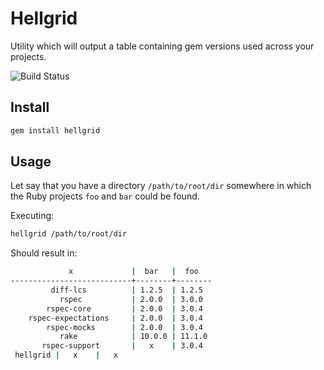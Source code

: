 # Hellgrid

Utility which will output a table containing gem versions used across your projects.

![Build Status](https://circleci.com/gh/dobrinov/hellgrid.svg?style=shield&circle-token=:circle-token)

## Install

```bash
gem install hellgrid
```

## Usage

Let say that you have a directory `/path/to/root/dir` somewhere in which the Ruby projects `foo` and `bar` could be found.

Executing:
```bash
hellgrid /path/to/root/dir
```

Should result in:
```bash
             x             |  bar   |  foo
---------------------------+--------+--------
         diff-lcs          | 1.2.5  | 1.2.5
           rspec           | 2.0.0  | 3.0.0
        rspec-core         | 2.0.0  | 3.0.4
    rspec-expectations     | 2.0.0  | 3.0.4
        rspec-mocks        | 2.0.0  | 3.0.4
           rake            | 10.0.0 | 11.1.0
       rspec-support       |   x    | 3.0.4
 hellgrid |   x    |   x
```
